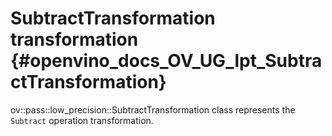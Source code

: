 # SubtractTransformation transformation {#openvino_docs_OV_UG_lpt_SubtractTransformation}

ov::pass::low_precision::SubtractTransformation class represents the `Subtract` operation transformation.